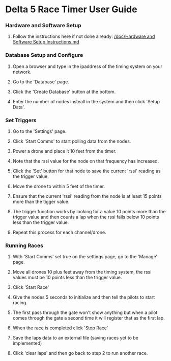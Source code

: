 # Delta 5 Race Timer User Guide

### Hardware and Software Setup
1. Follow the instructions here if not done already: [/doc/Hardware and Software Setup Instructions.md](Hardware%20and%20Software%20Setup%20Instructions.md)

### Database Setup and Configure
1. Open a browser and type in the ipaddress of the timing system on your network.

2. Go to the 'Database' page.

3. Click the 'Create Database' button at the bottom.

4. Enter the number of nodes insteall in the system and then click 'Setup Data'.

### Set Triggers

1. Go to the 'Settings' page.

2. Click 'Start Comms' to start polling data from the nodes.

3. Power a drone and place it 10 feet from the timer.

4. Note that the rssi value for the node on that frequency has increased.

5. Click the 'Set' button for that node to save the current 'rssi' reading as the trigger value.

6. Move the drone to within 5 feet of the timer.

7. Ensure that the current 'rssi' reading from the node is at least 15 points more than the tigger value.

8. The trigger function works by looking for a value 10 points more than the trigger value and then counts a lap when the rssi falls below 10 points less than the trigger value.

9. Repeat this process for each channel/drone.

### Running Races

1. With 'Start Comms' set true on the settings page, go to the 'Manage' page.

2. Move all drones 10 plus feet away from the timing system, the rssi values must be 10 points less than the trigger value.

3. Click 'Start Race'

4. Give the nodes 5 seconds to initialize and then tell the pilots to start racing.

5. The first pass through the gate won't show anything but when a pilot comes through the gate a second time it will register that as the first lap.

6. When the race is completed click 'Stop Race'

7. Save the laps data to an external file (saving races yet to be implemented)

8. Click 'clear laps' and then go back to step 2 to run another race.
